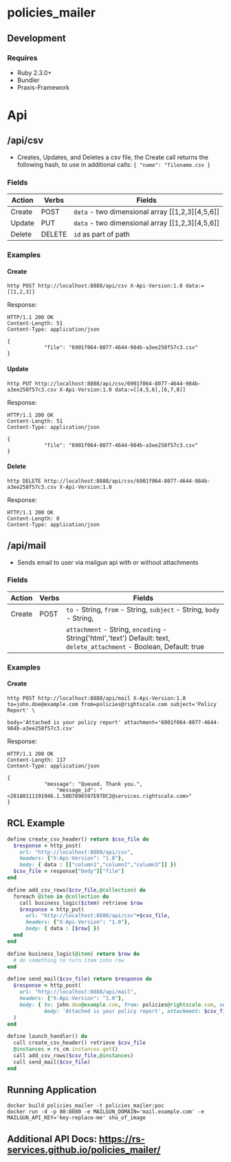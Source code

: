 # policies_mailer


## Development

### Requires
  - Ruby 2.3.0+
  - Bundler
  - Praxis-Framework

# Api

## /api/csv
 - Creates, Updates, and Deletes a csv file, the Create call returns the following hash, to use in additional calls:
 `{ "name": "filename.csv }`
### Fields
| Action | Verbs | Fields |
|------------|-----------|-------------|
| Create | POST | `data` - two dimensional array [[1,2,3][4,5,6]] 
| Update | PUT  | `data` - two dimensional array [[1,2,3][4,5,6]]
| Delete | DELETE | `id` as part of path

### Examples

#### Create
```
http POST http://localhost:8888/api/csv X-Api-Version:1.0 data:=[[1,2,3]]
```
Response:
```
HTTP/1.1 200 OK
Content-Length: 51
Content-Type: application/json

{
            "file": "6901f064-8077-4644-984b-a3ee258f57c3.csv"
}
```

#### Update
```
http PUT http://localhost:8888/api/csv/6901f064-8077-4644-984b-a3ee258f57c3.csv X-Api-Version:1.0 data:=[[4,5,6],[6,7,8]]
```
Response:
```
HTTP/1.1 200 OK
Content-Length: 51
Content-Type: application/json

{
            "file": "6901f064-8077-4644-984b-a3ee258f57c3.csv"
}
```

#### Delete
```
http DELETE http://localhost:8888/api/csv/6901f064-8077-4644-984b-a3ee258f57c3.csv X-Api-Version:1.0
```
Response:
```
HTTP/1.1 200 OK
Content-Length: 0
Content-Type: application/json
```

## /api/mail
 - Sends email to user via mailgun api with or without attachments

### Fields
| Action | Verbs | Fields |
|------------|-----------|-------------|
| Create | POST | `to` - String, `from` - String, `subject` - String, `body` - String, 
|        |      | `attachment` - String, `encoding` - String('html','text') Default: text, `delete_attachment` - Boolean, Default: true

### Examples

#### Create
```
http POST http://localhost:8888/api/mail X-Api-Version:1.0 to=john.doe@example.com from=policies@rightscale.com subject='Policy Report' \
                                                           body='Attached is your policy report' attachment='6901f064-8077-4644-984b-a3ee258f57c3.csv'
```
Response:
```
HTTP/1.1 200 OK
Content-Length: 117
Content-Type: application/json

{
            "message": "Queued. Thank you.", 
                "message_id": "<20180111191946.1.50D7896597E97DC2@services.rightscale.com>"
}
```

## RCL Example
```ruby
define create_csv_header() return $csv_file do
  $response = http_post(
    url: "http://localhost:8888/api/csv",
    headers: {"X-Api-Version": "1.0"},
    body: { data : [["column1","column2","column3"]] })
  $csv_file = response["body"]["file"]
end

define add_csv_rows($csv_file,@collection) do
  foreach @item in @collection do
    call business_logic($item) retrieve $row
    $response = http_put(
      url: "http://localhost:8888/api/csv"+$csv_file,
      headers: {"X-Api-Version": "1.0"},
      body: { data : [$row] })
  end
end

define business_logic(@item) return $row do
  # do something to turn item into row
end

define send_mail($csv_file) return $response do
  $response = http_post(
    url: "http://localhost:8888/api/mail",
    headers: {"X-Api-Version": "1.0"},
    body: { to: john.doe@example.com, from: policies@rightscale.com, subject: 'Policy Report', 
            body: 'Attached is your policy report', attachment: $csv_file}
  )
end

define launch_handler() do
  call create_csv_header() retrieve $csv_file
  @instances = rs_cm.instances.get()
  call add_csv_rows($csv_file,@instances)
  call send_mail($csv_file)
end
```
## Running Application
```
docker build policies_mailer -t policies_mailer:poc
docker run -d -p 80:8080 -e MAILGUN_DOMAIN='mail.example.com' -e MAILGUN_API_KEY='key-replace-me' sha_of_image
```
## Additional API Docs: https://rs-services.github.io/policies_mailer/
